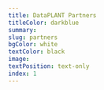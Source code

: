 ```yaml
---
title: DataPLANT Partners
titleColor: darkblue
summary: 
slug: partners
bgColor: white
textColor: black
image: 
textPosition: text-only
index: 1
---
```


